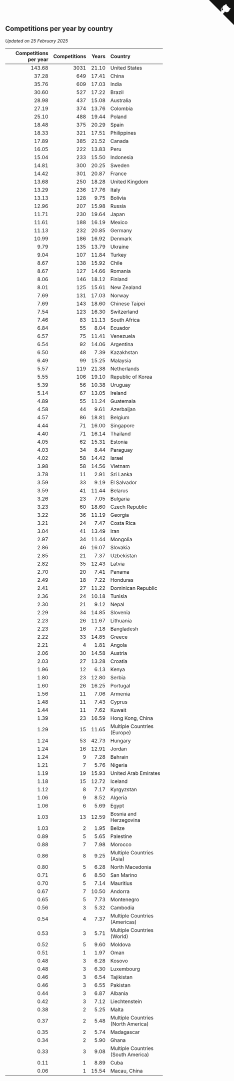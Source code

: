 ## Competitions per year by country

*Updated on 25 February 2025*

| Competitions per year | Competitions | Years | Country |
| ---: | ---: | ---: | :--- |
| 143.68 | 3031 | 21.10 | United States |
| 37.28 | 649 | 17.41 | China |
| 35.76 | 609 | 17.03 | India |
| 30.60 | 527 | 17.22 | Brazil |
| 28.98 | 437 | 15.08 | Australia |
| 27.19 | 374 | 13.76 | Colombia |
| 25.10 | 488 | 19.44 | Poland |
| 18.48 | 375 | 20.29 | Spain |
| 18.33 | 321 | 17.51 | Philippines |
| 17.89 | 385 | 21.52 | Canada |
| 16.05 | 222 | 13.83 | Peru |
| 15.04 | 233 | 15.50 | Indonesia |
| 14.81 | 300 | 20.25 | Sweden |
| 14.42 | 301 | 20.87 | France |
| 13.68 | 250 | 18.28 | United Kingdom |
| 13.29 | 236 | 17.76 | Italy |
| 13.13 | 128 | 9.75 | Bolivia |
| 12.96 | 207 | 15.98 | Russia |
| 11.71 | 230 | 19.64 | Japan |
| 11.61 | 188 | 16.19 | Mexico |
| 11.13 | 232 | 20.85 | Germany |
| 10.99 | 186 | 16.92 | Denmark |
| 9.79 | 135 | 13.79 | Ukraine |
| 9.04 | 107 | 11.84 | Turkey |
| 8.67 | 138 | 15.92 | Chile |
| 8.67 | 127 | 14.66 | Romania |
| 8.06 | 146 | 18.12 | Finland |
| 8.01 | 125 | 15.61 | New Zealand |
| 7.69 | 131 | 17.03 | Norway |
| 7.69 | 143 | 18.60 | Chinese Taipei |
| 7.54 | 123 | 16.30 | Switzerland |
| 7.46 | 83 | 11.13 | South Africa |
| 6.84 | 55 | 8.04 | Ecuador |
| 6.57 | 75 | 11.41 | Venezuela |
| 6.54 | 92 | 14.06 | Argentina |
| 6.50 | 48 | 7.39 | Kazakhstan |
| 6.49 | 99 | 15.25 | Malaysia |
| 5.57 | 119 | 21.38 | Netherlands |
| 5.55 | 106 | 19.10 | Republic of Korea |
| 5.39 | 56 | 10.38 | Uruguay |
| 5.14 | 67 | 13.05 | Ireland |
| 4.89 | 55 | 11.24 | Guatemala |
| 4.58 | 44 | 9.61 | Azerbaijan |
| 4.57 | 86 | 18.81 | Belgium |
| 4.44 | 71 | 16.00 | Singapore |
| 4.40 | 71 | 16.14 | Thailand |
| 4.05 | 62 | 15.31 | Estonia |
| 4.03 | 34 | 8.44 | Paraguay |
| 4.02 | 58 | 14.42 | Israel |
| 3.98 | 58 | 14.56 | Vietnam |
| 3.78 | 11 | 2.91 | Sri Lanka |
| 3.59 | 33 | 9.19 | El Salvador |
| 3.59 | 41 | 11.44 | Belarus |
| 3.26 | 23 | 7.05 | Bulgaria |
| 3.23 | 60 | 18.60 | Czech Republic |
| 3.22 | 36 | 11.19 | Georgia |
| 3.21 | 24 | 7.47 | Costa Rica |
| 3.04 | 41 | 13.49 | Iran |
| 2.97 | 34 | 11.44 | Mongolia |
| 2.86 | 46 | 16.07 | Slovakia |
| 2.85 | 21 | 7.37 | Uzbekistan |
| 2.82 | 35 | 12.43 | Latvia |
| 2.70 | 20 | 7.41 | Panama |
| 2.49 | 18 | 7.22 | Honduras |
| 2.41 | 27 | 11.22 | Dominican Republic |
| 2.36 | 24 | 10.18 | Tunisia |
| 2.30 | 21 | 9.12 | Nepal |
| 2.29 | 34 | 14.85 | Slovenia |
| 2.23 | 26 | 11.67 | Lithuania |
| 2.23 | 16 | 7.18 | Bangladesh |
| 2.22 | 33 | 14.85 | Greece |
| 2.21 | 4 | 1.81 | Angola |
| 2.06 | 30 | 14.58 | Austria |
| 2.03 | 27 | 13.28 | Croatia |
| 1.96 | 12 | 6.13 | Kenya |
| 1.80 | 23 | 12.80 | Serbia |
| 1.60 | 26 | 16.25 | Portugal |
| 1.56 | 11 | 7.06 | Armenia |
| 1.48 | 11 | 7.43 | Cyprus |
| 1.44 | 11 | 7.62 | Kuwait |
| 1.39 | 23 | 16.59 | Hong Kong, China |
| 1.29 | 15 | 11.65 | Multiple Countries (Europe) |
| 1.24 | 53 | 42.73 | Hungary |
| 1.24 | 16 | 12.91 | Jordan |
| 1.24 | 9 | 7.28 | Bahrain |
| 1.21 | 7 | 5.76 | Nigeria |
| 1.19 | 19 | 15.93 | United Arab Emirates |
| 1.18 | 15 | 12.72 | Iceland |
| 1.12 | 8 | 7.17 | Kyrgyzstan |
| 1.06 | 9 | 8.52 | Algeria |
| 1.06 | 6 | 5.69 | Egypt |
| 1.03 | 13 | 12.59 | Bosnia and Herzegovina |
| 1.03 | 2 | 1.95 | Belize |
| 0.89 | 5 | 5.65 | Palestine |
| 0.88 | 7 | 7.98 | Morocco |
| 0.86 | 8 | 9.25 | Multiple Countries (Asia) |
| 0.80 | 5 | 6.28 | North Macedonia |
| 0.71 | 6 | 8.50 | San Marino |
| 0.70 | 5 | 7.14 | Mauritius |
| 0.67 | 7 | 10.50 | Andorra |
| 0.65 | 5 | 7.73 | Montenegro |
| 0.56 | 3 | 5.32 | Cambodia |
| 0.54 | 4 | 7.37 | Multiple Countries (Americas) |
| 0.53 | 3 | 5.71 | Multiple Countries (World) |
| 0.52 | 5 | 9.60 | Moldova |
| 0.51 | 1 | 1.97 | Oman |
| 0.48 | 3 | 6.28 | Kosovo |
| 0.48 | 3 | 6.30 | Luxembourg |
| 0.46 | 3 | 6.54 | Tajikistan |
| 0.46 | 3 | 6.55 | Pakistan |
| 0.44 | 3 | 6.87 | Albania |
| 0.42 | 3 | 7.12 | Liechtenstein |
| 0.38 | 2 | 5.25 | Malta |
| 0.37 | 2 | 5.48 | Multiple Countries (North America) |
| 0.35 | 2 | 5.74 | Madagascar |
| 0.34 | 2 | 5.90 | Ghana |
| 0.33 | 3 | 9.08 | Multiple Countries (South America) |
| 0.11 | 1 | 8.89 | Cuba |
| 0.06 | 1 | 15.54 | Macau, China |


<a href="https://github.com/jonatanklosko/wca_statistics" class="github-corner" aria-label="View source on Github"><svg width="80" height="80" viewBox="0 0 250 250" style="fill:#151513; color:#fff; position: absolute; top: 0; border: 0; right: 0;" aria-hidden="true"><path d="M0,0 L115,115 L130,115 L142,142 L250,250 L250,0 Z"></path><path d="M128.3,109.0 C113.8,99.7 119.0,89.6 119.0,89.6 C122.0,82.7 120.5,78.6 120.5,78.6 C119.2,72.0 123.4,76.3 123.4,76.3 C127.3,80.9 125.5,87.3 125.5,87.3 C122.9,97.6 130.6,101.9 134.4,103.2" fill="currentColor" style="transform-origin: 130px 106px;" class="octo-arm"></path><path d="M115.0,115.0 C114.9,115.1 118.7,116.5 119.8,115.4 L133.7,101.6 C136.9,99.2 139.9,98.4 142.2,98.6 C133.8,88.0 127.5,74.4 143.8,58.0 C148.5,53.4 154.0,51.2 159.7,51.0 C160.3,49.4 163.2,43.6 171.4,40.1 C171.4,40.1 176.1,42.5 178.8,56.2 C183.1,58.6 187.2,61.8 190.9,65.4 C194.5,69.0 197.7,73.2 200.1,77.6 C213.8,80.2 216.3,84.9 216.3,84.9 C212.7,93.1 206.9,96.0 205.4,96.6 C205.1,102.4 203.0,107.8 198.3,112.5 C181.9,128.9 168.3,122.5 157.7,114.1 C157.9,116.9 156.7,120.9 152.7,124.9 L141.0,136.5 C139.8,137.7 141.6,141.9 141.8,141.8 Z" fill="currentColor" class="octo-body"></path></svg></a><style>.github-corner:hover .octo-arm{animation:octocat-wave 560ms ease-in-out}@keyframes octocat-wave{0%,100%{transform:rotate(0)}20%,60%{transform:rotate(-25deg)}40%,80%{transform:rotate(10deg)}}@media (max-width:500px){.github-corner:hover .octo-arm{animation:none}.github-corner .octo-arm{animation:octocat-wave 560ms ease-in-out}}</style>
